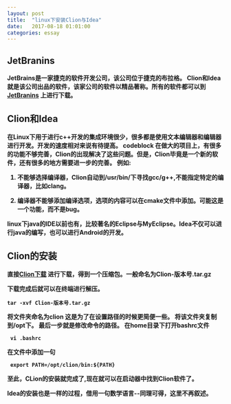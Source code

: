 ```yaml
---
layout: post
title:  "linux下安装Clion与Idea"
date:   2017-08-18 01:01:00
categories: essay
---
```


## JetBranins<b>
JetBrains是一家捷克的软件开发公司，该公司位于捷克的布拉格。
Clion和Idea就是该公司出品的软件，该家公司的软件以精品著称。所有的软件都可以到[JetBranins](https://www.jetbrains.com) 上进行下载。

## Clion和Idea
在Linux下用于进行c++开发的集成环境很少，很多都是使用文本编辑器和编辑器进行开发。开发的速度相对来说有待提高。
codeblock 在做大的项目上，有很多的功能不够完善，Clion的出现解决了这些问题。但是，Clion毕竟是一个新的软件，还有很多的地方需要进一步的完善。
例如:

1. 不能够选择编译器，Clion自动到/usr/bin/下寻找gcc/g++,不能指定特定的编译器，比如clang。

2. 编译器不能够添加编译选项，选项的内容可以在cmake文件中添加。可能这是一个功能，而不是bug。

linux下java的IDE以前也有，比较著名的Eclipse与MyEclipse。Idea不仅可以进行java的编写，也可以进行Android的开发。

## Clion的安装
直接[Clion下载](https://www.jetbrains.com/clion/) 进行下载，得到一个压缩包。一般命名为Clion-版本号.tar.gz

下载完成后就可以在终端进行解压。

``` 
tar -xvf Clion-版本号.tar.gz 
```
将文件夹命名为clion
这是为了在设置路径的时候更简便一些。
将该文件夹复制到/opt下。
最后一步就是修改命令的路径。
在home目录下打开bashrc文件
```
 vi .bashrc 
 ```
在文件中添加一句
```
 export PATH=/opt/clion/bin:${PATH} 
```

至此，CLion的安装就完成了,现在就可以在启动器中找到Clion软件了。

Idea的安装也是一样的过程，借用一句数学语言--同理可得，这里不再叙述。

